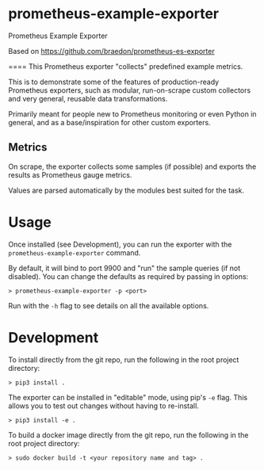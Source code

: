 # prometheus-example-exporter
Prometheus Example Exporter

Based on https://github.com/braedon/prometheus-es-exporter

====
This Prometheus exporter "collects" predefined example metrics.

This is to demonstrate some of the features of production-ready Prometheus exporters, such as modular, run-on-scrape custom collectors and very general, reusable data transformations.

Primarily meant for people new to Prometheus monitoring or even Python in general, and as a base/inspiration for other custom exporters.

## Metrics
On scrape, the exporter collects some samples (if possible) and exports the results as Prometheus gauge metrics.

Values are parsed automatically by the modules best suited for the task.

# Usage
Once installed (see Development), you can run the exporter with the `prometheus-example-exporter` command.

By default, it will bind to port 9900 and "run" the sample queries (if not disabled). You can change the defaults as required by passing in options:
```
> prometheus-example-exporter -p <port>
```
Run with the `-h` flag to see details on all the available options.

# Development
To install directly from the git repo, run the following in the root project directory:
```
> pip3 install .
```
The exporter can be installed in "editable" mode, using pip's `-e` flag. This allows you to test out changes without having to re-install.
```
> pip3 install -e .
```
To build a docker image directly from the git repo, run the following in the root project directory:
```
> sudo docker build -t <your repository name and tag> .
```
